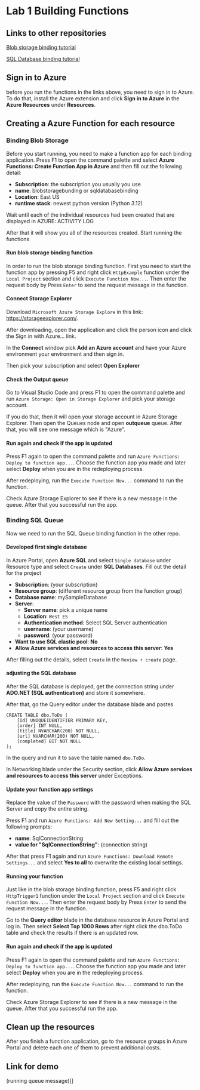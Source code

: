 # Lab 1 Building Functions

## Links to other repositories 

[Blob storage binding tutorial](https://github.com/mo10serek/Blob-Storage-Binding-Tutorial)

[SQL Database binding tutorial](https://github.com/mo10serek/SQL-Database-Binding-Tutorial)

## Sign in to Azure

before you run the functions in the links above, you need to sign in to Azure. To do that, install the Azure extension and click **Sign in to Azure** in the **Azure Resources** under **Resources**.

## Creating a Azure Function for each resource

### Binding Blob Storage

Before you start running, you need to make a function app for each binding application. Press F1 to open the command palette and select **Azure Functions: Create Function App in Azure** and then fill out the following detail:

- **Subscription**: the subscription you usually you use
- **name**: blobstoragebunding or sqldatabasebinding
- **Location**: East US
- **runtime stack**: newest python version (Python 3.12)

Wait until each of the individual resources had been created that are displayed in AZURE: ACTIVITY LOG

After that it will show you all of the resources created. Start running the functions 

#### Run blob storage binding function

In order to run the blob storage binding function. First you need to start the function app by pressing F5 and right click `HttpExample` function under the `Local Project` section and click `Execute Function Now...`. Then enter the request body by Press `Enter` to send the request message in the function.

#### Connect Storage Explorer

Download `Microsoft Azure Storage Explore` in this link: https://storageexplorer.com/.

After downloading, open the application and click the person icon and click the Sign in with Azure... link. 

In the **Connect** window pick **Add an Azure account** and have your Azure environment your environment and then sign in. 

Then pick your subscription and select **Open Explorer**

#### Check the Output queue

Go to Visual Studio Code and press F1 to open the command palette and run `Azure Storage: Open in Storage Explorer` and pick your storage account.

If you do that, then it will open your storage account in Azure Storage Explorer. Then open the Queues node and open **outqueue** queue. After that, you will see one message which is "Azure". 

#### Run again and check if the app is updated

Press F1 again to open the command palette and run `Azure Functions: Deploy to function app...`. Choose the function app you made and later select **Deploy** when you are in the redeploying process.

After redeploying, run the `Execute Function Now...` command to run the function.

Check Azure Storage Explorer to see if there is a new message in the queue. After that you successful run the app.

### Binding SQL Queue

Now we need to run the SQL Queue binding function in the other repo.

#### Developed first single database

In Azure Portal, open **Azure SQL** and select `Single database` under Resource type and select `Create` under **SQL Databases**. Fill out the detail for the project

- **Subscription**: (your subscription)
- **Resource group**: (different resource group from the function group)
- **Database name**: mySampleDatabase
- **Server**:
    - **Server name**: pick a unique name
    - **Location**: `West ES`
    - **Authentication method**: Select SQL Server authentication
    - **username**: (your username)
    - **password**: (your password)
- **Want to use SQL elastic pool**: **No**
- **Allow Azure services and resources to access this server**: **Yes**

After filling out the details, select `Create` in the `Review + create` page.

#### adjusting the SQL database

After the SQL database is deployed, get the connection string under **ADO.NET (SQL authentication)** and store it somewhere.

After that, go the Query editor under the database blade and pastes

```
CREATE TABLE dbo.ToDo (
    [Id] UNIQUEIDENTIFIER PRIMARY KEY,
    [order] INT NULL,
    [title] NVARCHAR(200) NOT NULL,
    [url] NVARCHAR(200) NOT NULL,
    [completed] BIT NOT NULL
);
```

In the query and run it to save the table named `dbo.ToDo`.

In Networking blade under the Security section, click **Allow Azure services and resources to access this server** under Exceptions.

#### Update your function app settings

Replace the value of the `Password` with the password when making the SQL Server and copy the entire string. 

Press F1 and run `Azure Functions: Add New Setting...` and fill out the following prompts: 

- **name**: SqlConnectionString
- **value for "SqlConnectionString"**: (connection string)

After that press F1 again and run `Azure Functions: Download Remote Settings...` and select **Yes to all** to overwrite the existing local settings.

#### Running your function

Just like in the blob storage binding function, press F5 and right click `HttpTrigger1` function under the `Local Project` section and click `Execute Function Now...`. Then enter the request body by Press `Enter` to send the request message in the function.

Go to the **Query editor** blade in the database resource in Azure Portal and log in. Then select **Select Top 1000 Rows** after right click the dbo.ToDo table and check the results if there is an updated row. 

#### Run again and check if the app is updated

Press F1 again to open the command palette and run `Azure Functions: Deploy to function app...`. Choose the function app you made and later select **Deploy** when you are in the redeploying process.

After redeploying, run the `Execute Function Now...` command to run the function.

Check Azure Storage Explorer to see if there is a new message in the queue. After that you successful run the app.

## Clean up the resources

After you finish a function application, go to the resource groups in Azure Portal and delete each one of them to prevent additional costs.

## Link for demo

(running queue message)[]

